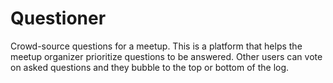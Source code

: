 # Questioner
Crowd-source questions for a meetup.
This is a platform that helps the meetup organizer prioritize questions to be answered.
Other users can vote on asked questions and they bubble to the top
or bottom of the log.
